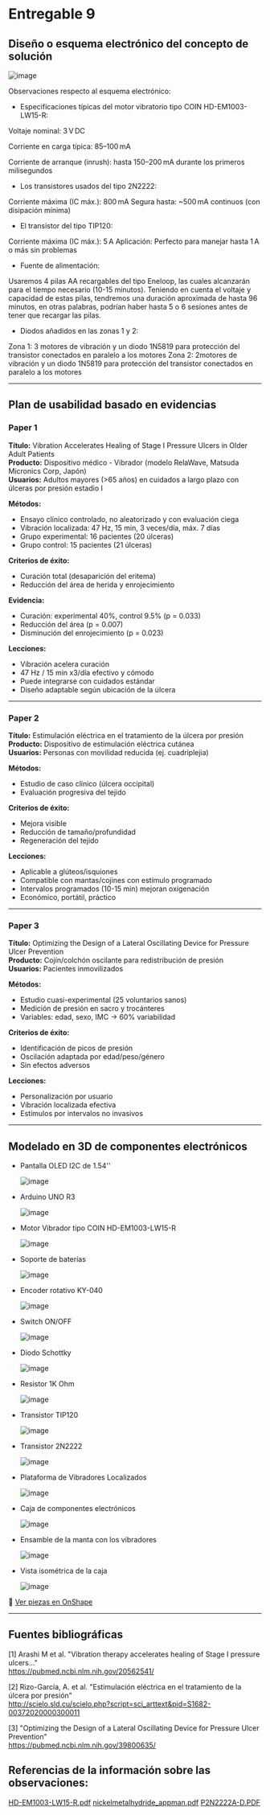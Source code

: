# Entregable 9

## Diseño o esquema electrónico del concepto de solución

![image](https://github.com/user-attachments/assets/edd10434-144b-4d35-a426-523af4aafd8d)

Observaciones respecto al esquema electrónico:

- Especificaciones típicas del motor vibratorio tipo COIN HD-EM1003-LW15-R:

Voltaje nominal: 3 V DC

Corriente en carga típica: 85–100 mA

Corriente de arranque (inrush): hasta 150–200 mA durante los primeros milisegundos

- Los transistores usados del tipo 2N2222:

Corriente máxima (IC máx.): 800 mA
Segura hasta: ~500 mA continuos (con disipación mínima)

- El transistor del tipo TIP120:

Corriente máxima (IC máx.): 5 A
Aplicación: Perfecto para manejar hasta 1 A o más sin problemas

- Fuente de alimentación:

Usaremos 4 pilas AA recargables del tipo Eneloop, las cuales alcanzarán para el tiempo necesario (10-15 minutos). Teniendo en cuenta el voltaje y capacidad
de estas pilas, tendremos una duración aproximada de hasta 96 minutos, en otras palabras, podrían haber hasta 5 o 6 sesiones antes de tener que recargar las
pilas.

- Diodos añadidos en las zonas 1 y 2:

Zona 1: 3 motores de vibración y un diodo 1N5819 para protección del transistor conectados en paralelo a los motores
Zona 2: 2motores de vibración y un diodo 1N5819 para protección del transistor conectados en paralelo a los motores

---

## Plan de usabilidad basado en evidencias

### Paper 1

**Título:** Vibration Accelerates Healing of Stage I Pressure Ulcers in Older Adult Patients  
**Producto:** Dispositivo médico - Vibrador (modelo RelaWave, Matsuda Micronics Corp, Japón)  
**Usuarios:** Adultos mayores (>65 años) en cuidados a largo plazo con úlceras por presión estadio I  

**Métodos:**
- Ensayo clínico controlado, no aleatorizado y con evaluación ciega
- Vibración localizada: 47 Hz, 15 min, 3 veces/día, máx. 7 días
- Grupo experimental: 16 pacientes (20 úlceras)
- Grupo control: 15 pacientes (21 úlceras)

**Criterios de éxito:**
- Curación total (desaparición del eritema)
- Reducción del área de herida y enrojecimiento

**Evidencia:**
- Curación: experimental 40%, control 9.5% (p = 0.033)
- Reducción del área (p = 0.007)
- Disminución del enrojecimiento (p = 0.023)

**Lecciones:**
- Vibración acelera curación
- 47 Hz / 15 min x3/día efectivo y cómodo
- Puede integrarse con cuidados estándar
- Diseño adaptable según ubicación de la úlcera

---

### Paper 2

**Título:** Estimulación eléctrica en el tratamiento de la úlcera por presión  
**Producto:** Dispositivo de estimulación eléctrica cutánea  
**Usuarios:** Personas con movilidad reducida (ej. cuadriplejia)

**Métodos:**
- Estudio de caso clínico (úlcera occipital)
- Evaluación progresiva del tejido

**Criterios de éxito:**
- Mejora visible
- Reducción de tamaño/profundidad
- Regeneración del tejido

**Lecciones:**
- Aplicable a glúteos/isquiones
- Compatible con mantas/cojines con estímulo programado
- Intervalos programados (10-15 min) mejoran oxigenación
- Económico, portátil, práctico

---

### Paper 3

**Título:** Optimizing the Design of a Lateral Oscillating Device for Pressure Ulcer Prevention  
**Producto:** Cojín/colchón oscilante para redistribución de presión  
**Usuarios:** Pacientes inmovilizados

**Métodos:**
- Estudio cuasi-experimental (25 voluntarios sanos)
- Medición de presión en sacro y trocánteres
- Variables: edad, sexo, IMC → 60% variabilidad

**Criterios de éxito:**
- Identificación de picos de presión
- Oscilación adaptada por edad/peso/género
- Sin efectos adversos

**Lecciones:**
- Personalización por usuario
- Vibración localizada efectiva
- Estímulos por intervalos no invasivos

---

## Modelado en 3D de componentes electrónicos

- Pantalla OLED I2C de 1.54''

  ![image](https://github.com/user-attachments/assets/be7293a3-cff2-4998-b399-3829987a416c)

- Arduino UNO R3

  ![image](https://github.com/user-attachments/assets/72b9a054-135a-45e0-9739-c1d3bbf8dca2)

- Motor Vibrador tipo COIN HD-EM1003-LW15-R

  ![image](https://github.com/user-attachments/assets/0b33c46a-a38c-4c17-b248-f37d7d0b2b78)

- Soporte de baterías

  ![image](https://github.com/user-attachments/assets/58088e6d-8d9b-4579-8c72-09021036bbd0)

- Encoder rotativo KY-040

  ![image](https://github.com/user-attachments/assets/af83c6d3-a745-4eaa-b193-c3735f0a78a9)

- Switch ON/OFF

  ![image](https://github.com/user-attachments/assets/3d6d7465-36ab-497c-b2fe-7ce0e1b802c6)

- Diodo Schottky

  ![image](https://github.com/user-attachments/assets/08a92049-daa7-4594-9ae8-ae3d9d9d2c67)

- Resistor 1K Ohm

  ![image](https://github.com/user-attachments/assets/73b4049a-63e1-4b45-a4cc-9c389de2694e)

- Transistor TIP120

  ![image](https://github.com/user-attachments/assets/32f03cc0-192a-437d-950a-12cf1f809c1c)

- Transistor 2N2222

  ![image](https://github.com/user-attachments/assets/d83747b7-e9fd-4f3f-8745-c80cd6cc441f)

- Plataforma de Vibradores Localizados

  ![image](https://github.com/user-attachments/assets/4a2405c5-00b4-4d26-891f-9cc1f5509cfa)

- Caja de componentes electrónicos

  ![image](https://github.com/user-attachments/assets/12de5f68-f2df-4417-9255-6c82a6e05eb8)

- Ensamble de la manta con los vibradores

  ![image](https://github.com/user-attachments/assets/dbe77ca9-eac1-40e7-8ef4-c9070ef93dff)

- Vista isométrica de la caja

  ![image](https://github.com/user-attachments/assets/e1c25198-10b3-4495-a0ec-e1d9e8669de0)


🔗 [Ver piezas en OnShape](https://cad.onshape.com/documents/a2ab5cac928358b294b8e734/w/1b63dac98f2b4d9a44575ce3/e/93f64a861063b6d3c5daa7a0?renderMode=0&uiState=683fcbf0890e3e5bb443480a)

---

## Fuentes bibliográficas

[1] Arashi M et al. "Vibration therapy accelerates healing of Stage I pressure ulcers..."  
https://pubmed.ncbi.nlm.nih.gov/20562541/

[2] Rizo-García, A. et al. "Estimulación eléctrica en el tratamiento de la úlcera por presión"  
http://scielo.sld.cu/scielo.php?script=sci_arttext&pid=S1682-00372020000300011

[3] "Optimizing the Design of a Lateral Oscillating Device for Pressure Ulcer Prevention"  
https://pubmed.ncbi.nlm.nih.gov/39800635/

## Referencias de la información sobre las observaciones:
[HD-EM1003-LW15-R.pdf](https://github.com/user-attachments/files/20599715/HD-EM1003-LW15-R.pdf)
[nickelmetalhydride_appman.pdf](https://github.com/user-attachments/files/20599718/nickelmetalhydride_appman.pdf)
[P2N2222A-D.PDF](https://github.com/user-attachments/files/20599721/P2N2222A-D.PDF)

